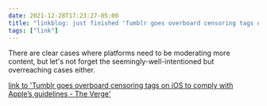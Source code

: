 ```yaml
---
date: 2021-12-28T17:23:27-05:00
title: "linkblog: just finished 'Tumblr goes overboard censoring tags on iOS to comply with Apple’s guidelines - The Verge'"
tags: ["link"]
---
```

There are clear cases where platforms need to be moderating more content, but let's not forget the seemingly-well-intentioned but overreaching cases either.
 
[link to 'Tumblr goes overboard censoring tags on iOS to comply with Apple’s guidelines - The Verge'](https://www.theverge.com/2021/12/28/22856734/tumblr-censor-tags-ios-apple-guidelines)
